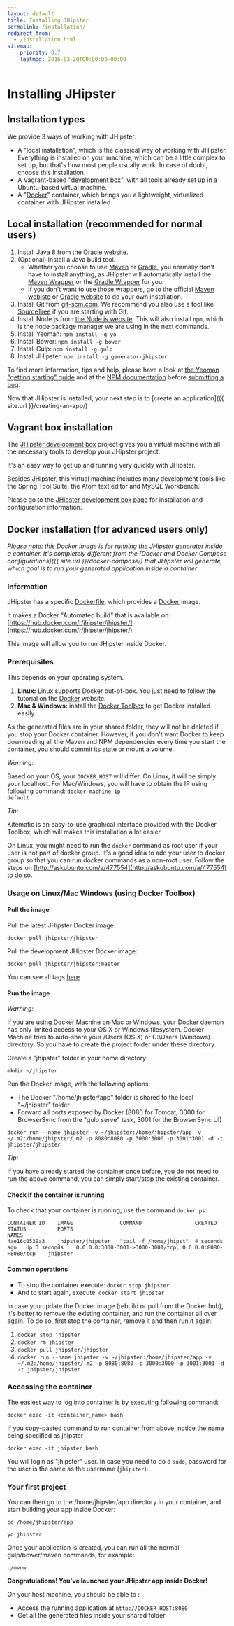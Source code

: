 ```yaml
---
layout: default
title: Installing JHipster
permalink: /installation/
redirect_from:
  - /installation.html
sitemap:
    priority: 0.7
    lastmod: 2016-03-20T00:00:00-00:00
---
```


# <i class="fa fa-cloud-download"></i> Installing JHipster

## Installation types

We provide 3 ways of working with JHipster:

*   A "local installation", which is the classical way of working with JHipster. Everything is installed on your machine, which can be a little complex to set up, but that's how most people usually work. In case of doubt, choose this installation.
*   A Vagrant-based "[development box](https://github.com/jhipster/jhipster-devbox)", with all tools already set up in a Ubuntu-based virtual machine.
*   A "[Docker](https://www.docker.io/)" container, which brings you a lightweight, virtualized container with JHipster installed.

## Local installation (recommended for normal users)

1.  Install Java 8 from [the Oracle website](http://www.oracle.com/technetwork/java/javase/downloads/index.html).
2.  (Optional) Install a Java build tool.
    *   Whether you choose to use [Maven](http://maven.apache.org/) or [Gradle](http://www.gradle.org/), you normally don't have to install anything, as JHipster will automatically install the [Maven Wrapper](https://github.com/takari/maven-wrapper) or the [Gradle Wrapper](http://gradle.org/docs/current/userguide/gradle_wrapper.html) for you.
    *   If you don't want to use those wrappers, go to the official [Maven webiste](http://maven.apache.org/) or [Gradle website](http://www.gradle.org/) to do your own installation.
3.  Install Git from [git-scm.com](http://git-scm.com/). We recommend you also use a tool like [SourceTree](http://www.sourcetreeapp.com/) if you are starting with Git.
4.  Install Node.js from [the Node.js website](http://nodejs.org/). This will also install `npm`, which is the node package manager we are using in the next commands.
5.  Install Yeoman: `npm install -g yo`
6.  Install Bower: `npm install -g bower`
7.  Install Gulp: `npm install -g gulp`
8.  Install JHipster: `npm install -g generator-jhipster`

To find more information, tips and help, please have a look at [the Yeoman "getting starting" guide](http://yeoman.io/learning/index.html) and at the [NPM documentation](https://docs.npmjs.com/) before [submitting a bug](https://github.com/jhipster/generator-jhipster/issues?state=open).

Now that JHipster is installed, your next step is to [create an application]({{ site.url }}/creating-an-app/)

## Vagrant box installation

The [JHipster development box](https://github.com/jhipster/jhipster-devbox) project gives you a virtual machine with all the necessary tools to develop your JHipster project.

It's an easy way to get up and running very quickly with JHipster.

Besides JHipster, this virtual machine includes many development tools like the Spring Tool Suite, the Atom text editor and MySQL Workbench.

Please go to the [JHipster development box page](https://github.com/jhipster/jhipster-devbox) for installation and configuration information.

## Docker installation (for advanced users only)

_Please note: this Docker image is for running the JHipster generator inside a container. It's completely different from the [Docker and Docker Compose configurations]({{ site.url }}/docker-compose/) that JHipster will generate, which goal is to run your generated application inside a container_

### Information

JHipster has a specific [Dockerfile](https://github.com/jhipster/generator-jhipster/blob/master/Dockerfile), which provides a [Docker](https://www.docker.io/) image.

It makes a Docker "Automated build" that is available on: [https://hub.docker.com/r/jhipster/jhipster/](https://hub.docker.com/r/jhipster/jhipster/)

This image will allow you to run JHipster inside Docker.

### Prerequisites

This depends on your operating system.

1.  **Linux:** Linux supports Docker out-of-box. You just need to follow the tutorial on the [Docker](https://docs.docker.com/installation/#installation) website.
2.  **Mac & Windows:** install the [Docker Toolbox](https://www.docker.com/docker-toolbox) to get Docker installed easily.

As the generated files are in your shared folder, they will not be deleted if you stop your Docker container. However, if you don't want Docker to keep downloading all the Maven and NPM dependencies every time you start the container, you should commit its state or mount a volume.

<div class="alert alert-warning"><i>Warning: </i>

Based on your OS, your <code>DOCKER_HOST</code> will differ. On Linux, it will be simply your localhost.
For Mac/Windows, you will have to obtain the IP using following command: <code>docker-machine ip default</code>

</div>

<div class="alert alert-info"><i>Tip: </i>

Kitematic is an easy-to-use graphical interface provided with the Docker Toolbox, which will makes this installation a lot easier.

</div>

On Linux, you might need to run the `docker` command as root user if your user is not part of docker group. It's a good idea to add your user to docker group so that you can run docker commands as a non-root user. Follow the steps on [http://askubuntu.com/a/477554](http://askubuntu.com/a/477554) to do so.

### Usage on Linux/Mac Windows (using Docker Toolbox)

#### Pull the image

Pull the latest JHipster Docker image:

`docker pull jhipster/jhipster`

Pull the development JHipster Docker image:

`docker pull jhipster/jhipster:master`

You can see all tags [here](https://hub.docker.com/r/jhipster/jhipster/tags/)

#### Run the image

<div class="alert alert-warning"><i>Warning: </i>

If you are using Docker Machine on Mac or Windows, your Docker daemon has only limited access to your OS X or Windows filesystem. Docker Machine tries to auto-share your /Users (OS X) or C:\Users (Windows) directory. So you have to create the project folder under these directory.

</div>


Create a "jhipster" folder in your home directory:

`mkdir ~/jhipster`

Run the Docker image, with the following options:

*   The Docker "/home/jhipster/app" folder is shared to the local "~/jhipster" folder
*   Forward all ports exposed by Docker (8080 for Tomcat, 3000 for BrowserSync from the "gulp serve" task, 3001 for the BrowserSync UI)

`docker run --name jhipster -v ~/jhipster:/home/jhipster/app -v ~/.m2:/home/jhipster/.m2 -p 8080:8080 -p 3000:3000 -p 3001:3001 -d -t jhipster/jhipster`

<div class="alert alert-info"><i>Tip: </i>

If you have already started the container once before, you do not need to run the above command, you can simply start/stop the existing container.

</div>

#### Check if the container is running

To check that your container is running, use the command `docker ps`:

    CONTAINER ID    IMAGE               COMMAND                 CREATED         STATUS          PORTS                                                       NAMES
    4ae16c0539a3    jhipster/jhipster   "tail -f /home/jhipst"  4 seconds ago   Up 3 seconds    0.0.0.0:3000-3001->3000-3001/tcp, 0.0.0.0:8080->8080/tcp    jhipster

#### Common operations

*   To stop the container execute: `docker stop jhipster`
*   And to start again, execute: `docker start jhipster`

In case you update the Docker image (rebuild or pull from the Docker hub), it's better to remove the existing container, and run the container all over again. To do so, first stop the container, remove it and then run it again:

1.  `docker stop jhipster`
2.  `docker rm jhipster`
3.  `docker pull jhipster/jhipster`
4.  `docker run --name jhipster -v ~/jhipster:/home/jhipster/app -v ~/.m2:/home/jhipster/.m2 -p 8080:8080 -p 3000:3000 -p 3001:3001 -d -t jhipster/jhipster`

### Accessing the container

The easiest way to log into container is by executing following command:

`docker exec -it <container_name> bash`

If you copy-pasted command to run container from above, notice the name being specified as jhipster

`docker exec -it jhipster bash`

You will login as "jhipster" user. In case you need to do a `sudo`, password for the user is the same as the username (`jhipster`).

### Your first project

You can then go to the /home/jhipster/app directory in your container, and start building your app inside Docker:

`cd /home/jhipster/app`

`yo jhipster`

Once your application is created, you can run all the normal gulp/bower/maven commands, for example:

`./mvnw`

**Congratulations! You've launched your JHipster app inside Docker!**

On your host machine, you should be able to :

*   Access the running application at `http://DOCKER_HOST:8080`
*   Get all the generated files inside your shared folder

